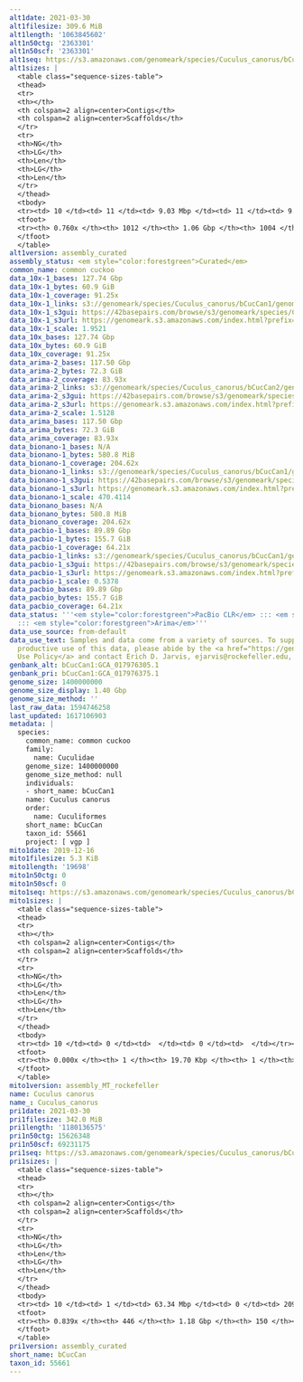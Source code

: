 ```yaml
---
alt1date: 2021-03-30
alt1filesize: 309.6 MiB
alt1length: '1063845602'
alt1n50ctg: '2363301'
alt1n50scf: '2363301'
alt1seq: https://s3.amazonaws.com/genomeark/species/Cuculus_canorus/bCucCan1/assembly_curated/bCucCan1.alt.cur.20210330.fasta.gz
alt1sizes: |
  <table class="sequence-sizes-table">
  <thead>
  <tr>
  <th></th>
  <th colspan=2 align=center>Contigs</th>
  <th colspan=2 align=center>Scaffolds</th>
  </tr>
  <tr>
  <th>NG</th>
  <th>LG</th>
  <th>Len</th>
  <th>LG</th>
  <th>Len</th>
  </tr>
  </thead>
  <tbody>
  <tr><td> 10 </td><td> 11 </td><td> 9.03 Mbp </td><td> 11 </td><td> 9.03 Mbp </td></tr><tr><td> 20 </td><td> 31 </td><td> 6.16 Mbp </td><td> 31 </td><td> 6.16 Mbp </td></tr><tr><td> 30 </td><td> 57 </td><td> 4.62 Mbp </td><td> 57 </td><td> 4.62 Mbp </td></tr><tr><td> 40 </td><td> 92 </td><td> 3.39 Mbp </td><td> 92 </td><td> 3.39 Mbp </td></tr><tr style="background-color:#cccccc;"><td> 50 </td><td> 141 </td><td> 2.36 Mbp </td><td> 141 </td><td> 2.36 Mbp </td></tr><tr><td> 60 </td><td> 215 </td><td> 1.52 Mbp </td><td> 215 </td><td> 1.52 Mbp </td></tr><tr><td> 70 </td><td> 361 </td><td> 0.53 Mbp </td><td> 361 </td><td> 0.53 Mbp </td></tr><tr><td> 80 </td><td> 0 </td><td>  </td><td> 0 </td><td>  </td></tr><tr><td> 90 </td><td> 0 </td><td>  </td><td> 0 </td><td>  </td></tr><tr><td> 100 </td><td> 0 </td><td>  </td><td> 0 </td><td>  </td></tr></tbody>
  <tfoot>
  <tr><th> 0.760x </th><th> 1012 </th><th> 1.06 Gbp </th><th> 1004 </th><th> 1.06 Gbp </th></tr>
  </tfoot>
  </table>
alt1version: assembly_curated
assembly_status: <em style="color:forestgreen">Curated</em>
common_name: common cuckoo
data_10x-1_bases: 127.74 Gbp
data_10x-1_bytes: 60.9 GiB
data_10x-1_coverage: 91.25x
data_10x-1_links: s3://genomeark/species/Cuculus_canorus/bCucCan1/genomic_data/10x/<br>
data_10x-1_s3gui: https://42basepairs.com/browse/s3/genomeark/species/Cuculus_canorus/bCucCan1/genomic_data/10x/
data_10x-1_s3url: https://genomeark.s3.amazonaws.com/index.html?prefix=species/Cuculus_canorus/bCucCan1/genomic_data/10x/
data_10x-1_scale: 1.9521
data_10x_bases: 127.74 Gbp
data_10x_bytes: 60.9 GiB
data_10x_coverage: 91.25x
data_arima-2_bases: 117.50 Gbp
data_arima-2_bytes: 72.3 GiB
data_arima-2_coverage: 83.93x
data_arima-2_links: s3://genomeark/species/Cuculus_canorus/bCucCan2/genomic_data/arima/<br>
data_arima-2_s3gui: https://42basepairs.com/browse/s3/genomeark/species/Cuculus_canorus/bCucCan2/genomic_data/arima/
data_arima-2_s3url: https://genomeark.s3.amazonaws.com/index.html?prefix=species/Cuculus_canorus/bCucCan2/genomic_data/arima/
data_arima-2_scale: 1.5128
data_arima_bases: 117.50 Gbp
data_arima_bytes: 72.3 GiB
data_arima_coverage: 83.93x
data_bionano-1_bases: N/A
data_bionano-1_bytes: 580.8 MiB
data_bionano-1_coverage: 204.62x
data_bionano-1_links: s3://genomeark/species/Cuculus_canorus/bCucCan1/genomic_data/bionano/<br>
data_bionano-1_s3gui: https://42basepairs.com/browse/s3/genomeark/species/Cuculus_canorus/bCucCan1/genomic_data/bionano/
data_bionano-1_s3url: https://genomeark.s3.amazonaws.com/index.html?prefix=species/Cuculus_canorus/bCucCan1/genomic_data/bionano/
data_bionano-1_scale: 470.4114
data_bionano_bases: N/A
data_bionano_bytes: 580.8 MiB
data_bionano_coverage: 204.62x
data_pacbio-1_bases: 89.89 Gbp
data_pacbio-1_bytes: 155.7 GiB
data_pacbio-1_coverage: 64.21x
data_pacbio-1_links: s3://genomeark/species/Cuculus_canorus/bCucCan1/genomic_data/pacbio/<br>
data_pacbio-1_s3gui: https://42basepairs.com/browse/s3/genomeark/species/Cuculus_canorus/bCucCan1/genomic_data/pacbio/
data_pacbio-1_s3url: https://genomeark.s3.amazonaws.com/index.html?prefix=species/Cuculus_canorus/bCucCan1/genomic_data/pacbio/
data_pacbio-1_scale: 0.5378
data_pacbio_bases: 89.89 Gbp
data_pacbio_bytes: 155.7 GiB
data_pacbio_coverage: 64.21x
data_status: '''<em style="color:forestgreen">PacBio CLR</em> ::: <em style="color:forestgreen">10x</em>
  ::: <em style="color:forestgreen">Arima</em>'''
data_use_source: from-default
data_use_text: Samples and data come from a variety of sources. To support fair and
  productive use of this data, please abide by the <a href="https://genome10k.soe.ucsc.edu/data-use-policies/">Data
  Use Policy</a> and contact Erich D. Jarvis, ejarvis@rockefeller.edu, with any questions.
genbank_alt: bCucCan1:GCA_017976305.1
genbank_pri: bCucCan1:GCA_017976375.1
genome_size: 1400000000
genome_size_display: 1.40 Gbp
genome_size_method: ''
last_raw_data: 1594746258
last_updated: 1617106903
metadata: |
  species:
    common_name: common cuckoo
    family:
      name: Cuculidae
    genome_size: 1400000000
    genome_size_method: null
    individuals:
    - short_name: bCucCan1
    name: Cuculus canorus
    order:
      name: Cuculiformes
    short_name: bCucCan
    taxon_id: 55661
    project: [ vgp ]
mito1date: 2019-12-16
mito1filesize: 5.3 KiB
mito1length: '19698'
mito1n50ctg: 0
mito1n50scf: 0
mito1seq: https://s3.amazonaws.com/genomeark/species/Cuculus_canorus/bCucCan1/assembly_MT_rockefeller/bCucCan1.MT.20191216.fasta.gz
mito1sizes: |
  <table class="sequence-sizes-table">
  <thead>
  <tr>
  <th></th>
  <th colspan=2 align=center>Contigs</th>
  <th colspan=2 align=center>Scaffolds</th>
  </tr>
  <tr>
  <th>NG</th>
  <th>LG</th>
  <th>Len</th>
  <th>LG</th>
  <th>Len</th>
  </tr>
  </thead>
  <tbody>
  <tr><td> 10 </td><td> 0 </td><td>  </td><td> 0 </td><td>  </td></tr><tr><td> 20 </td><td> 0 </td><td>  </td><td> 0 </td><td>  </td></tr><tr><td> 30 </td><td> 0 </td><td>  </td><td> 0 </td><td>  </td></tr><tr><td> 40 </td><td> 0 </td><td>  </td><td> 0 </td><td>  </td></tr><tr style="background-color:#cccccc;"><td> 50 </td><td> 0 </td><td style="background-color:#ff8888;">  </td><td> 0 </td><td style="background-color:#ff8888;">  </td></tr><tr><td> 60 </td><td> 0 </td><td>  </td><td> 0 </td><td>  </td></tr><tr><td> 70 </td><td> 0 </td><td>  </td><td> 0 </td><td>  </td></tr><tr><td> 80 </td><td> 0 </td><td>  </td><td> 0 </td><td>  </td></tr><tr><td> 90 </td><td> 0 </td><td>  </td><td> 0 </td><td>  </td></tr><tr><td> 100 </td><td> 0 </td><td>  </td><td> 0 </td><td>  </td></tr></tbody>
  <tfoot>
  <tr><th> 0.000x </th><th> 1 </th><th> 19.70 Kbp </th><th> 1 </th><th> 19.70 Kbp </th></tr>
  </tfoot>
  </table>
mito1version: assembly_MT_rockefeller
name: Cuculus canorus
name_: Cuculus_canorus
pri1date: 2021-03-30
pri1filesize: 342.0 MiB
pri1length: '1180136575'
pri1n50ctg: 15626348
pri1n50scf: 69231175
pri1seq: https://s3.amazonaws.com/genomeark/species/Cuculus_canorus/bCucCan1/assembly_curated/bCucCan1.pri.cur.20210330.fasta.gz
pri1sizes: |
  <table class="sequence-sizes-table">
  <thead>
  <tr>
  <th></th>
  <th colspan=2 align=center>Contigs</th>
  <th colspan=2 align=center>Scaffolds</th>
  </tr>
  <tr>
  <th>NG</th>
  <th>LG</th>
  <th>Len</th>
  <th>LG</th>
  <th>Len</th>
  </tr>
  </thead>
  <tbody>
  <tr><td> 10 </td><td> 1 </td><td> 63.34 Mbp </td><td> 0 </td><td> 209.32 Mbp </td></tr><tr><td> 20 </td><td> 5 </td><td> 33.56 Mbp </td><td> 1 </td><td> 162.17 Mbp </td></tr><tr><td> 30 </td><td> 9 </td><td> 29.13 Mbp </td><td> 2 </td><td> 122.85 Mbp </td></tr><tr><td> 40 </td><td> 15 </td><td> 21.77 Mbp </td><td> 3 </td><td> 79.99 Mbp </td></tr><tr style="background-color:#cccccc;"><td> 50 </td><td> 22 </td><td style="background-color:#88ff88;"> 15.63 Mbp </td><td> 5 </td><td style="background-color:#88ff88;"> 69.23 Mbp </td></tr><tr><td> 60 </td><td> 34 </td><td> 11.15 Mbp </td><td> 9 </td><td> 28.16 Mbp </td></tr><tr><td> 70 </td><td> 50 </td><td> 6.09 Mbp </td><td> 14 </td><td> 21.77 Mbp </td></tr><tr><td> 80 </td><td> 89 </td><td> 1.62 Mbp </td><td> 25 </td><td> 8.01 Mbp </td></tr><tr><td> 90 </td><td> 0 </td><td>  </td><td> 0 </td><td>  </td></tr><tr><td> 100 </td><td> 0 </td><td>  </td><td> 0 </td><td>  </td></tr></tbody>
  <tfoot>
  <tr><th> 0.839x </th><th> 446 </th><th> 1.18 Gbp </th><th> 150 </th><th> 1.18 Gbp </th></tr>
  </tfoot>
  </table>
pri1version: assembly_curated
short_name: bCucCan
taxon_id: 55661
---
```

